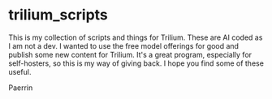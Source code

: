 # trilium_scripts

This is my collection of scripts and things for Trilium. These are AI coded as I am not a dev. I wanted to use the free model offerings for good and publish some new content for Trilium. It's a great program, especially for self-hosters, so this is my way of giving back. I hope you find some of these useful.

Paerrin
